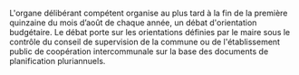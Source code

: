 L'organe délibérant compétent organise au plus tard à la fin de la première quinzaine du mois d’août de chaque année, un débat d'orientation budgétaire.
Le débat porte sur les orientations définies par le maire sous le contrôle du conseil de supervision de la commune ou de l'établissement public de coopération intercommunale sur la base des documents de planification pluriannuels.